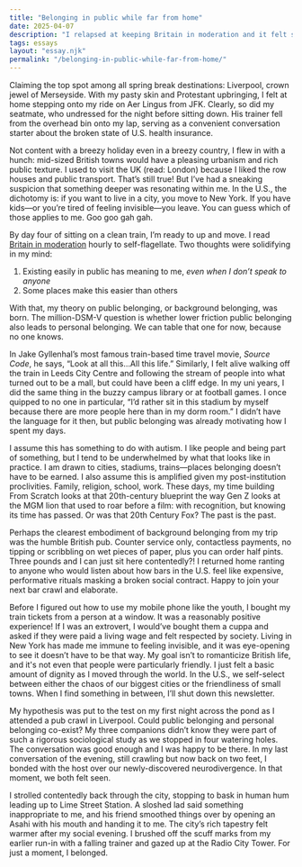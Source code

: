 ```yaml
---
title: "Belonging in public while far from home"
date: 2025-04-07
description: "I relapsed at keeping Britain in moderation and it felt so good."
tags: essays
layout: "essay.njk"
permalink: "/belonging-in-public-while-far-from-home/"
---
```


Claiming the top spot among all spring break destinations: Liverpool, crown jewel of Merseyside. With my pasty skin and Protestant upbringing, I felt at home stepping onto my ride on Aer Lingus from JFK. Clearly, so did my seatmate, who undressed for the night before sitting down. His trainer fell from the overhead bin onto my lap, serving as a convenient conversation starter about the broken state of U.S. health insurance.

Not content with a breezy holiday even in a breezy country, I flew in with a hunch: mid-sized British towns would have a pleasing urbanism and rich public texture. I used to visit the UK (read: London) because I liked the row houses and public transport. That’s still true! But I’ve had a sneaking suspicion that something deeper was resonating within me. In the U.S., the dichotomy is: if you want to live in a city, you move to New York. If you have kids—or you’re tired of feeling invisible—you leave. You can guess which of those applies to me. Goo goo gah gah.

By day four of sitting on a clean train, I’m ready to up and move. I read [Britain in moderation](https://fromscratchpress.com/britain-in-moderation/) hourly to self-flagellate. Two thoughts were solidifying in my mind:

1. Existing easily in public has meaning to me, _even when I don’t speak to anyone_
1. Some places make this easier than others

With that, my theory on public belonging, or background belonging, was born. The million-DSM-V question is whether lower friction public belonging also leads to personal belonging. We can table that one for now, because no one knows.

In Jake Gyllenhal’s most famous train-based time travel movie, _Source Code_, he says, “Look at all this…All this life.” Similarly, I felt alive walking off the train in Leeds City Centre and following the stream of people into what turned out to be a mall, but could have been a cliff edge. In my uni years, I did the same thing in the buzzy campus library or at football games. I once quipped to no one in particular, “I’d rather sit in this stadium by myself because there are more people here than in my dorm room.” I didn’t have the language for it then, but public belonging was already motivating how I spent my days.

I assume this has something to do with autism. I like people and being part of something, but I tend to be underwhelmed by what that looks like in practice. I am drawn to cities, stadiums, trains—places belonging doesn’t have to be earned. I also assume this is amplified given my post-institution proclivities. Family, religion, school, work. These days, my time building From Scratch looks at that 20th-century blueprint the way Gen Z looks at the MGM lion that used to roar before a film: with recognition, but knowing its time has passed. Or was that 20th Century Fox? The past is the past.

Perhaps the clearest embodiment of background belonging from my trip was the humble British pub. Counter service only, contactless payments, no tipping or scribbling on wet pieces of paper, plus you can order half pints. Three pounds and I can just sit here contentedly?! I returned home ranting to anyone who would listen about how bars in the U.S. feel like expensive, performative rituals masking a broken social contract. Happy to join your next bar crawl and elaborate.

Before I figured out how to use my mobile phone like the youth, I bought my train tickets from a person at a window. It was a reasonably positive experience! If I was an extrovert, I would’ve bought them a cuppa and asked if they were paid a living wage and felt respected by society. Living in New York has made me immune to feeling invisible, and it was eye-opening to see it doesn’t have to be that way. My goal isn’t to romanticize British life, and it's not even that people were particularly friendly. I just felt a basic amount of dignity as I moved through the world. In the U.S., we self-select between either the chaos of our biggest cities or the friendliness of small towns. When I find something in between, I’ll shut down this newsletter.

My hypothesis was put to the test on my first night across the pond as I attended a pub crawl in Liverpool. Could public belonging and personal belonging co-exist? My three companions didn’t know they were part of such a rigorous sociological study as we stopped in four watering holes. The conversation was good enough and I was happy to be there. In my last conversation of the evening, still crawling but now back on two feet, I bonded with the host over our newly-discovered neurodivergence. In that moment, we both felt seen.

I strolled contentedly back through the city, stopping to bask in human hum leading up to Lime Street Station. A sloshed lad said something inappropriate to me, and his friend smoothed things over by opening an Asahi with his mouth and handing it to me. The city’s rich tapestry felt warmer after my social evening. I brushed off the scuff marks from my earlier run-in with a falling trainer and gazed up at the Radio City Tower. For just a moment, I belonged.
